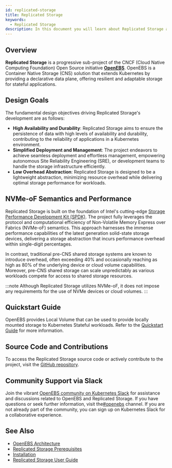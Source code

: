 ```yaml
---
id: replicated-storage
title: Replicated Storage
keywords: 
  - Replicated Storage
description: In this document you will learn about Replicated Storage and its design goals.
---
```


## Overview 

**Replicated Storage** is a progressive sub-project of the CNCF (Cloud Native Computing Foundation) Open Source initiative [**OpenEBS**](https://openebs.io/). OpenEBS is a Container Native Storage (CNS) solution that extends Kubernetes by providing a declarative data plane, offering resilient and adaptable storage for stateful applications.

## Design Goals

The fundamental design objectives driving Replicated Storage's development are as follows:

- **High Availability and Durability**: Replicated Storage aims to ensure the persistence of data with high levels of availability and durability, contributing to the reliability of applications in a Kubernetes environment.
- **Simplified Deployment and Management**: The project endeavors to achieve seamless deployment and effortless management, empowering autonomous Site Reliability Engineering (SRE), or development teams to handle the storage infrastructure efficiently.
- **Low Overhead Abstraction**: Replicated Storage is designed to be a lightweight abstraction, minimizing resource overhead while delivering optimal storage performance for workloads.

## NVMe-oF Semantics and Performance

Replicated Storage is built on the foundation of Intel's cutting-edge [Storage Performance Development Kit (SPDK)](https://spdk.io/). The project fully leverages the protocol and computational efficiency of Non-Volatile Memory Express over Fabrics (NVMe-oF) semantics. This approach harnesses the immense performance capabilities of the latest generation solid-state storage devices, delivering a storage abstraction that incurs performance overhead within single-digit percentages.

In contrast, traditional pre-CNS shared storage systems are known to introduce overhead, often exceeding 40% and occasionally reaching as high as 80% of the underlying device or cloud volume capabilities. Moreover, pre-CNS shared storage can scale unpredictably as various workloads compete for access to shared storage resources.

:::note
Although Replicated Storage utilizes NVMe-oF, it does not impose any requirements for the use of NVMe devices or cloud volumes.
:::

## Quickstart Guide

OpenEBS provides Local Volume that can be used to provide locally mounted storage to Kubernetes Stateful workloads. Refer to the [Quickstart Guide](../../quickstart-guide/installation.md) for more information.

## Source Code and Contributions

To access the Replicated Storage source code or actively contribute to the project, visit the [GitHub repository](https://github.com/openebs/mayastor).


## Community Support via Slack

Join the vibrant [OpenEBS community on Kubernetes Slack](https://kubernetes.slack.com) for assistance and discussions related to OpenEBS and Replicated Storage. If you have questions or seek further information, visit the[#openebs](https://kubernetes.slack.com/messages/openebs/) channel. If you are not already part of the community, you can sign up on Kubernetes Slack for a collaborative experience.

## See Also

- [OpenEBS Architecture](../architecture.md)
- [Replicated Storage Prerequisites](../../user-guides/replicated-storage-user-guide/prerequisites.md)
- [Installation](../../quickstart-guide/installation.md)
- [Replicated Storage User Guide](../../../main/user-guides/replicated-storage-user-guide/)
